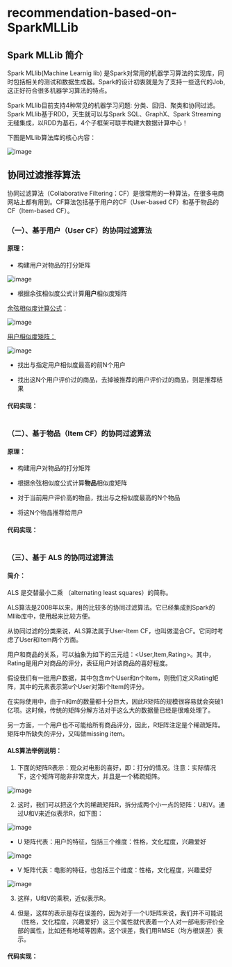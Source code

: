 # recommendation-based-on-SparkMLLib

## Spark MLLib 简介

Spark MLlib(Machine Learnig lib) 是Spark对常用的机器学习算法的实现库，同时包括相关的测试和数据生成器。Spark的设计初衷就是为了支持一些迭代的Job, 这正好符合很多机器学习算法的特点。

Spark MLlib目前支持4种常见的机器学习问题: 分类、回归、聚类和协同过滤。Spark MLlib基于RDD，天生就可以与Spark SQL、GraphX、Spark Streaming无缝集成，以RDD为基石，4个子框架可联手构建大数据计算中心！

下图是MLlib算法库的核心内容：

![image](https://github.com/MrQuJL/recommendation-based-on-SparkMLLib/raw/master/imgs/mllib.png)

## 协同过滤推荐算法

协同过滤算法（Collaborative Filtering：CF）是很常用的一种算法，在很多电商网站上都有用到。CF算法包括基于用户的CF（User-based CF）和基于物品的CF（Item-based CF）。

### （一）、基于用户（User CF）的协同过滤算法

#### 原理：

* 构建用户对物品的打分矩阵

![image](https://github.com/MrQuJL/recommendation-based-on-SparkMLLib/raw/master/imgs/rating.png)

* 根据余弦相似度公式计算**用户**相似度矩阵

<a href="https://github.com/MrQuJL/product-recommendation-system" target="_blank">余弦相似度计算公式</a>：

![image](https://github.com/MrQuJL/recommendation-based-on-SparkMLLib/raw/master/imgs/similarity.png)

<a href="https://github.com/MrQuJL/product-recommendation-system" target="_blank">用户相似度矩阵：</a>

![image](https://github.com/MrQuJL/recommendation-based-on-SparkMLLib/raw/master/imgs/usersimilarity.png)

* 找出与指定用户相似度最高的前N个用户

* 找出这N个用户评价过的商品，去掉被推荐的用户评价过的商品，则是推荐结果

#### 代码实现：

```js

```

### （二）、基于物品（Item CF）的协同过滤算法

#### 原理：

* 构建用户对物品的打分矩阵

* 根据余弦相似度公式计算**物品**相似度矩阵

* 对于当前用户评价高的物品，找出与之相似度最高的N个物品

* 将这N个物品推荐给用户

#### 代码实现：

```js

```

### （三）、基于 ALS 的协同过滤算法

#### 简介：

ALS 是交替最小二乘 （alternating least squares）的简称。

ALS算法是2008年以来，用的比较多的协同过滤算法。它已经集成到Spark的Mllib库中，使用起来比较方便。

从协同过滤的分类来说，ALS算法属于User-Item CF，也叫做混合CF。它同时考虑了User和Item两个方面。

用户和商品的关系，可以抽象为如下的三元组：<User,Item,Rating>。其中，Rating是用户对商品的评分，表征用户对该商品的喜好程度。

假设我们有一批用户数据，其中包含m个User和n个Item，则我们定义Rating矩阵，其中的元素表示第u个User对第i个Item的评分。

在实际使用中，由于n和m的数量都十分巨大，因此R矩阵的规模很容易就会突破1亿项。这时候，传统的矩阵分解方法对于这么大的数据量已经是很难处理了。

另一方面，一个用户也不可能给所有商品评分，因此，R矩阵注定是个稀疏矩阵。矩阵中所缺失的评分，又叫做missing item。

#### ALS算法举例说明：

1. 下面的矩阵R表示：观众对电影的喜好，即：打分的情况。注意：实际情况下，这个矩阵可能非非常庞大，并且是一个稀疏矩阵。

![image](https://github.com/MrQuJL/recommendation-based-on-SparkMLLib/raw/master/imgs/r.png)


2. 这时，我们可以把这个大的稀疏矩阵R，拆分成两个小一点的矩阵：U和V。通过U和V来近似表示R，如下图：

![image](https://github.com/MrQuJL/recommendation-based-on-SparkMLLib/raw/master/imgs/ruv.png)


* U 矩阵代表：用户的特征，包括三个维度：性格，文化程度，兴趣爱好

![image](https://github.com/MrQuJL/recommendation-based-on-SparkMLLib/raw/master/imgs/u.png)

* V 矩阵代表：电影的特征，也包括三个维度：性格，文化程度，兴趣爱好

![image](https://github.com/MrQuJL/recommendation-based-on-SparkMLLib/raw/master/imgs/v.png)

3. 这样，U和V的乘积，近似表示R。

4. 但是，这样的表示是存在误差的，因为对于一个U矩阵来说，我们并不可能说（性格，文化程度，兴趣爱好）这三个属性就代表着一个人对一部电影评价全部的属性，比如还有地域等因素。这个误差，我们用RMSE（均方根误差）表示。

#### 代码实现：

```js

```



